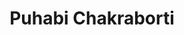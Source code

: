 ---
layout: page
title: Puhabi Chakraborti <br>
description: KV NITA, India <br> <br> August, 2021 - 
img: assets/img/members/puhabi.jpg
importance: 2
category: High School Students
---